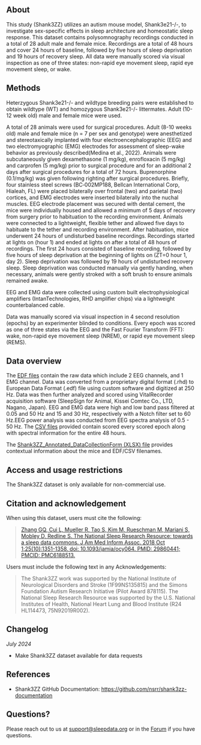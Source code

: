 ## About

This study (Shank3ZZ) utilizes an autism mouse model, Shank3e21-/-, to investigate sex-specific effects in sleep architecture and homeostatic sleep response. This dataset contains polysomnography recordings conducted in a total of 28 adult male and female mice. Recordings are a total of 48 hours and cover 24 hours of baseline, followed by five hours of sleep deprivation and 19 hours of recovery sleep. All data were manually scored via visual inspection as one of three states: non-rapid eye movement sleep, rapid eye movement sleep, or wake. 

## Methods

Heterzygous Shank3e21-/- and wildtype breeding pairs were established to obtain wildtype (WT) and homozygous Shank3e21-/- littermates. Adult (10-12 week old) male and female mice were used. 

A total of 28 animals were used for surgical procedures. Adult (8-10 weeks old) male and female mice (n = 7 per sex and genotype) were anesthetized and stereotaxically implanted with four electroencephalographic (EEG) and two electromyographic (EMG) electrodes for assessment of sleep-wake behavior as previously described(Medina et al., 2022). Animals were subcutaneously given dexamethasone (1 mg/kg), enrofloxacin (5 mg/kg) and carprofen (5 mg/kg) prior to surgical procedure and for an additional 2 days after surgical procedures for a total of 72 hours. Buprenorphine (0.1/mg/kg) was given following righting after surgical procedures. Briefly, four stainless steel screws (BC‐002MP188, Bellcan International Corp, Hialeah, FL) were placed bilaterally over frontal (two) and parietal (two) cortices, and EMG electrodes were inserted bilaterally into the nuchal muscles. EEG electrode placement was secured with dental cement, the mice were individually housed and allowed a minimum of 5 days of recovery from surgery prior to habituation to the recording environment. Animals were connected to a lightweight, flexible tether and allowed five days to habituate to the tether and recording environment. After habituation, mice underwent 24 hours of undisturbed baseline recordings. Recordings started at lights on (hour 1) and ended at lights on after a total of 48 hours of recordings. The first 24 hours consisted of baseline recording, followed by five hours of sleep deprivation at the beginning of lights on (ZT=0 hour 1, day 2). Sleep deprivation was followed by 19 hours of undisturbed recovery sleep. Sleep deprivation was conducted manually via gently handing, when necessary, animals were gently stroked with a soft brush to ensure animals remained awake. 

EEG and EMG data were collected using custom built electrophysiological amplifiers (IntanTechnologies, RHD amplifier chips) via a lightweight counterbalanced cable. 

Data was manually scored via visual inspection in 4 second resolution (epochs) by an experimenter blinded to conditions. Every epoch was scored as one of three states via the EEG and the Fast Fourier Transform (FFT): wake, non-rapid eye movement sleep (NREM), or rapid eye movement sleep (REMS). 

## Data overview

The [EDF files](:files_path:/EDF_Files) contain the raw data which include 2 EEG channels, and 1 EMG channel.  Data was converted from a proprietary digital format (.rhd) to European Data Format (.edf) file using custom software and digitized at 250 Hz. Data was then further analyzed and scored using VitalRecorder acquisition software (SleepSign for Animal, Kissei Comtec Co., LTD, Nagano, Japan). EEG and EMG data were high and low band pass filtered at 0.05 and 50 Hz and 15 and 30 Hz, respectively with a Notch filter set to 60 Hz.EEG power analysis was conducted from EEG spectra analysis of 0.5 - 50 Hz. The [CSV files](:files_path:/CSV_Files) provided contain scored every scored epoch along with spectral information for the entire 48 hours. 

The [Shank3ZZ_Annotated_DataCollectionForm (XLSX) file](:files_path:/) provides contextual information about the mice and EDF/CSV filenames.

## Access and usage restrictions

The Shank3ZZ dataset is only available for non-commercial use.

## Citation and acknowledgement

When using this dataset, users must cite the following:

>[Zhang GQ, Cui L, Mueller R, Tao S, Kim M, Rueschman M, Mariani S, Mobley D, Redline S. The National Sleep Research Resource: towards a sleep data commons. J Am Med Inform Assoc. 2018 Oct 1;25(10):1351-1358. doi: 10.1093/jamia/ocy064. PMID: 29860441; PMCID: PMC6188513.](https://pubmed.ncbi.nlm.nih.gov/29860441/)

Users must include the following text in any Acknowledgements:

> The Shank3ZZ work was supported by the National Institute of Neurological Disorders and Stroke (1F99NS135815) and the Simons Foundation Autism Research Initiative (Pilot Award 878115). The National Sleep Research Resource was supported by the U.S. National Institutes of Health, National Heart Lung and Blood Institute (R24 HL114473, 75N92019R002).

## Changelog

*July 2024*

- Make Shank3ZZ dataset available for data requests

## References

- Shank3ZZ GitHub Documentation: https://github.com/nsrr/shank3zz-documentation

## Questions?

Please reach out to us at support@sleepdata.org or in the [Forum](https://sleepdata.org/forum) if you have questions.
